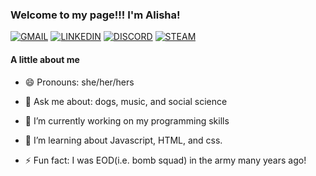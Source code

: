 ### Welcome to my page!!! I'm Alisha!

[![GMAIL](https://img.shields.io/badge/Gmail-D14836?style=for-the-badge&logo=gmail&logoColor=white)](https://mail.google.com/mail/?view=cm&fs=1&to=alisha.barraw@gmail.com)
[![LINKEDIN](https://img.shields.io/badge/LinkedIn-0077B5?style=for-the-badge&logo=linkedin&logoColor=white)](https://linkedin.com/in/alisha-barraw/)
[![DISCORD](https://img.shields.io/badge/Discord-7289DA?style=for-the-badge&logo=discord&logoColor=white)](https://discord.com/users/alisha.barraw)
[![STEAM](https://img.shields.io/badge/Steam-000000?style=for-the-badge&logo=steam&logoColor=white)](https://steamcommunity.com/id/akb3y/)

#### A little about me

- 😄 Pronouns: she/her/hers

- 💬 Ask me about: dogs, music, and social science

- 🔭 I’m currently working on my programming skills

- 🌱 I’m learning about Javascript, HTML, and css.

- ⚡ Fun fact: I was EOD(i.e. bomb squad) in the army many years ago!
